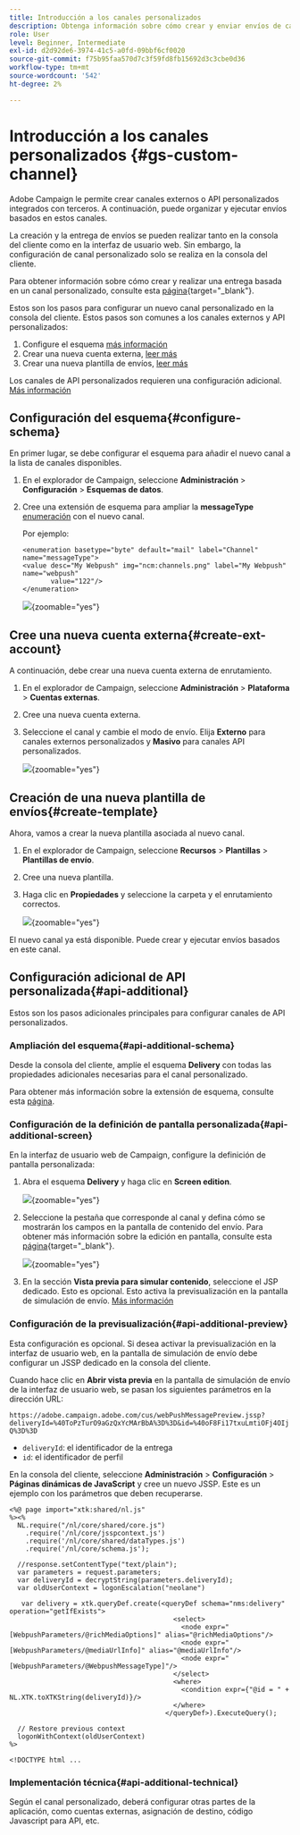 ```yaml
---
title: Introducción a los canales personalizados
description: Obtenga información sobre cómo crear y enviar envíos de canales personalizados con Adobe Campaign Web
role: User
level: Beginner, Intermediate
exl-id: d2d92de6-3974-41c5-a0fd-09bbf6cf0020
source-git-commit: f75b95faa570d7c3f59fd8fb15692d3c3cbe0d36
workflow-type: tm+mt
source-wordcount: '542'
ht-degree: 2%

---
```


# Introducción a los canales personalizados {#gs-custom-channel}

Adobe Campaign le permite crear canales externos o API personalizados integrados con terceros. A continuación, puede organizar y ejecutar envíos basados en estos canales.

La creación y la entrega de envíos se pueden realizar tanto en la consola del cliente como en la interfaz de usuario web. Sin embargo, la configuración de canal personalizado solo se realiza en la consola del cliente.

Para obtener información sobre cómo crear y realizar una entrega basada en un canal personalizado, consulte esta [página](https://experienceleague.adobe.com/docs/campaign-web/v8/msg/gs-custom-channel.html?lang=es){target="_blank"}.

Estos son los pasos para configurar un nuevo canal personalizado en la consola del cliente. Estos pasos son comunes a los canales externos y API personalizados:

1. Configure el esquema [más información](#configure-schema)
1. Crear una nueva cuenta externa, [leer más](#create-ext-account)
1. Crear una nueva plantilla de envíos, [leer más](#create-template)

Los canales de API personalizados requieren una configuración adicional. [Más información](#api-additional)

## Configuración del esquema{#configure-schema}

En primer lugar, se debe configurar el esquema para añadir el nuevo canal a la lista de canales disponibles.

1. En el explorador de Campaign, seleccione **Administración** > **Configuración** > **Esquemas de datos**.

1. Cree una extensión de esquema para ampliar la **messageType** [enumeración](../config/enumerations.md) con el nuevo canal.

   Por ejemplo:

   ```
   <enumeration basetype="byte" default="mail" label="Channel" name="messageType">
   <value desc="My Webpush" img="ncm:channels.png" label="My Webpush" name="webpush"
          value="122"/>
   </enumeration>
   ```

   ![](assets/cus-schema.png){zoomable="yes"}

## Cree una nueva cuenta externa{#create-ext-account}

A continuación, debe crear una nueva cuenta externa de enrutamiento.

1. En el explorador de Campaign, seleccione **Administración** > **Plataforma** > **Cuentas externas**.

1. Cree una nueva cuenta externa.

1. Seleccione el canal y cambie el modo de envío. Elija **Externo** para canales externos personalizados y **Masivo** para canales API personalizados.

   ![](assets/cus-ext-account.png){zoomable="yes"}

## Creación de una nueva plantilla de envíos{#create-template}

Ahora, vamos a crear la nueva plantilla asociada al nuevo canal.

1. En el explorador de Campaign, seleccione **Recursos** > **Plantillas** > **Plantillas de envío**.

1. Cree una nueva plantilla.

1. Haga clic en **Propiedades** y seleccione la carpeta y el enrutamiento correctos.

   ![](assets/cus-template.png){zoomable="yes"}

El nuevo canal ya está disponible. Puede crear y ejecutar envíos basados en este canal.

## Configuración adicional de API personalizada{#api-additional}

Estos son los pasos adicionales principales para configurar canales de API personalizados.

### Ampliación del esquema{#api-additional-schema}

Desde la consola del cliente, amplíe el esquema **Delivery** con todas las propiedades adicionales necesarias para el canal personalizado.

Para obtener más información sobre la extensión de esquema, consulte esta [página](../dev/extend-schema.md).

### Configuración de la definición de pantalla personalizada{#api-additional-screen}

En la interfaz de usuario web de Campaign, configure la definición de pantalla personalizada:

1. Abra el esquema **Delivery** y haga clic en **Screen edition**.

   ![](assets/cus-schema2.png){zoomable="yes"}

1. Seleccione la pestaña que corresponde al canal y defina cómo se mostrarán los campos en la pantalla de contenido del envío. Para obtener más información sobre la edición en pantalla, consulte esta [página](https://experienceleague.adobe.com/docs/campaign-web/v8/conf/schemas.html?lang=es#fields){target="_blank"}.

   ![](assets/cus-schema3.png){zoomable="yes"}

1. En la sección **Vista previa para simular contenido**, seleccione el JSP dedicado. Esto es opcional. Esto activa la previsualización en la pantalla de simulación de envío. [Más información](#api-additional-preview)

### Configuración de la previsualización{#api-additional-preview}

Esta configuración es opcional. Si desea activar la previsualización en la interfaz de usuario web, en la pantalla de simulación de envío debe configurar un JSSP dedicado en la consola del cliente.

Cuando hace clic en **Abrir vista previa** en la pantalla de simulación de envío de la interfaz de usuario web, se pasan los siguientes parámetros en la dirección URL:

`https://adobe.campaign.adobe.com/cus/webPushMessagePreview.jssp?deliveryId=%40ToPzTurO9aGzQxYcMArBbA%3D%3D&id=%40oF8Fi17txuLmtiOFj4OIjQ%3D%3D`

* `deliveryId`: el identificador de la entrega
* `id`: el identificador de perfil

En la consola del cliente, seleccione **Administración** > **Configuración** > **Páginas dinámicas de JavaScript** y cree un nuevo JSSP. Este es un ejemplo con los parámetros que deben recuperarse.

```
<%@ page import="xtk:shared/nl.js"
%><%
  NL.require("/nl/core/shared/core.js")
    .require('/nl/core/jsspcontext.js')
    .require('/nl/core/shared/dataTypes.js')
    .require('/nl/core/schema.js');
    
  //response.setContentType("text/plain");
  var parameters = request.parameters;
  var deliveryId = decryptString(parameters.deliveryId);
  var oldUserContext = logonEscalation("neolane")
  
   var delivery = xtk.queryDef.create(<queryDef schema="nms:delivery" operation="getIfExists">
                                         <select>
                                           <node expr="[WebpushParameters/@richMediaOptions]" alias="@richMediaOptions"/>
                                           <node expr="[WebpushParameters/@mediaUrlInfo]" alias="@mediaUrlInfo"/>
                                           <node expr="[WebpushParameters/@WebpushMessageType]"/>
                                         </select>
                                         <where>
                                           <condition expr={"@id = " + NL.XTK.toXTKString(deliveryId)}/>
                                         </where>
                                       </queryDef>).ExecuteQuery();

  // Restore previous context
  logonWithContext(oldUserContext)
%>

<!DOCTYPE html ...
```

### Implementación técnica{#api-additional-technical}

Según el canal personalizado, deberá configurar otras partes de la aplicación, como cuentas externas, asignación de destino, código Javascript para API, etc.

